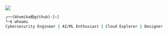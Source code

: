 <img src="https://readme-typing-svg.herokuapp.com?font=Fira+Code&size=25&pause=1000&color=00FF00&center=true&vCenter=true&width=800&height=50&lines=Welcome+!+I+'+m+Bhumika+Sharma..." />

```bash
┌──(bhumika㉿github)-[~]
└─$ whoami
Cybersecurity Engineer | AI/ML Enthusiast | Cloud Explorer | Designer | Fitness Lover
```
